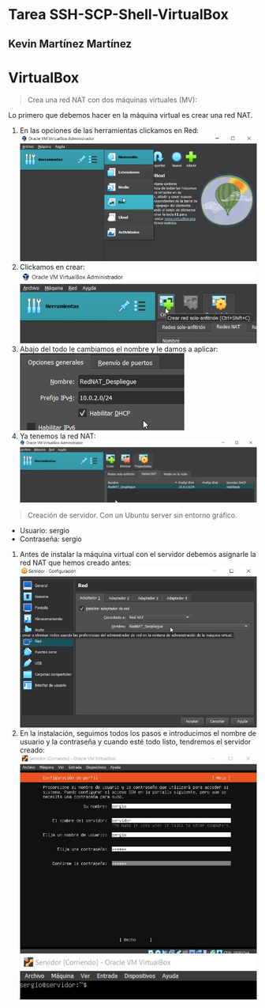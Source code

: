# Tarea SSH-SCP-Shell-VirtualBox
## Kevin Martínez Martínez

# VirtualBox
> Crea una red NAT con dos máquinas virtuales (MV):

Lo primero que debemos hacer en la máquina virtual es crear una red NAT.
1. En las opciones de las herramientas clickamos en Red:
![OpcionesHerramientas](/img/img01_vbox.png)
2. Clickamos en crear:
![CrearRed](/img/img02_vbox.png)
3. Abajo del todo le cambiamos el nombre y le damos a aplicar:
![CambioNombre](/img/img03_vbox.png)
4. Ya tenemos la red NAT:
![redNATCreada](/img/img04_vbox.png)

> Creación de servidor. Con un Ubuntu server sin entorno gráfico.
* Usuario: sergio
* Contraseña: sergio

1. Antes de instalar la máquina virtual con el servidor debemos asignarle la red NAT que hemos creado antes:
![AsginaciónRedServidor](/img/img01_mvServidor.png)
2. En la instalación, seguimos todos los pasos e introducimos el nombre de usuario y la contraseña y cuando esté todo listo, tendremos el servidor creado:
![UsuarioYContraseña](/img/img02_mvServidor.png)
![ServidorCreadoYLogeado](/img/img03_mvServidor.png)
